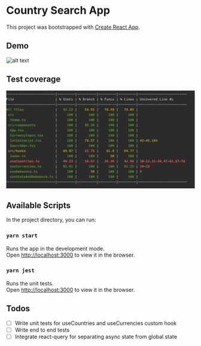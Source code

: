 # Country Search App

This project was bootstrapped with [Create React App](https://github.com/facebook/create-react-app).

## Demo

![alt text](./public/demo.gif)

## Test coverage

![alt text](./public/coverage.png)

## Available Scripts

In the project directory, you can run:

### `yarn start`

Runs the app in the development mode.\
Open [http://localhost:3000](http://localhost:3000) to view it in the browser.

### `yarn jest`

Runs the unit tests.\
Open [http://localhost:3000](http://localhost:3000) to view it in the browser.

## Todos
- [ ] Write unit tests for useCountries and useCurrencies custom hook
- [ ] Write end to end tests
- [ ] Integrate react-query for separating async state from global state
